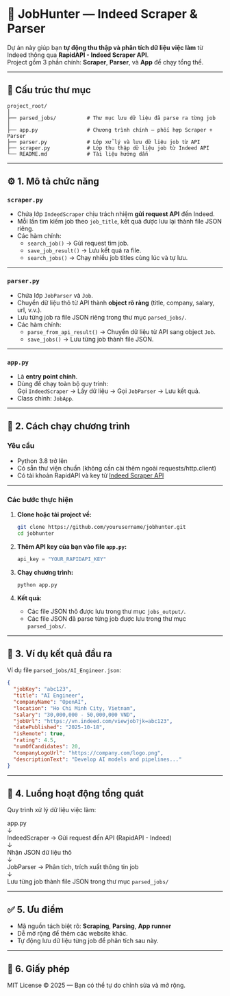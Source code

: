 # 🧠 JobHunter — Indeed Scraper & Parser

Dự án này giúp bạn **tự động thu thập và phân tích dữ liệu việc làm** từ Indeed thông qua **RapidAPI - Indeed Scraper API**.  
Project gồm 3 phần chính: **Scraper**, **Parser**, và **App** để chạy tổng thể.

---

## 📁 Cấu trúc thư mục

```
project_root/
│
├── parsed_jobs/          # Thư mục lưu dữ liệu đã parse ra từng job
│
├── app.py                # Chương trình chính — phối hợp Scraper + Parser
├── parser.py             # Lớp xử lý và lưu dữ liệu job từ API
├── scraper.py            # Lớp thu thập dữ liệu job từ Indeed API
└── README.md             # Tài liệu hướng dẫn
```

---

## ⚙️ 1. Mô tả chức năng

### **`scraper.py`**
- Chứa lớp `IndeedScraper` chịu trách nhiệm **gửi request API** đến Indeed.
- Mỗi lần tìm kiếm job theo `job_title`, kết quả được lưu lại thành file JSON riêng.
- Các hàm chính:
  - `search_job()` → Gửi request tìm job.
  - `save_job_result()` → Lưu kết quả ra file.
  - `search_jobs()` → Chạy nhiều job titles cùng lúc và tự lưu.

---

### **`parser.py`**
- Chứa lớp `JobParser` và `Job`.
- Chuyển dữ liệu thô từ API thành **object rõ ràng** (title, company, salary, url, v.v.).
- Lưu từng job ra file JSON riêng trong thư mục `parsed_jobs/`.
- Các hàm chính:
  - `parse_from_api_result()` → Chuyển dữ liệu từ API sang object `Job`.
  - `save_jobs()` → Lưu từng job thành file JSON.

---

### **`app.py`**
- Là **entry point chính**.
- Dùng để chạy toàn bộ quy trình:  
  Gọi `IndeedScraper` → Lấy dữ liệu → Gọi `JobParser` → Lưu kết quả.
- Class chính: `JobApp`.

---

## 🚀 2. Cách chạy chương trình

### **Yêu cầu**
- Python 3.8 trở lên  
- Có sẵn thư viện chuẩn (không cần cài thêm ngoài requests/http.client)
- Có tài khoản RapidAPI và key từ [Indeed Scraper API](https://rapidapi.com/)

---

### **Các bước thực hiện**

1. **Clone hoặc tải project về:**
   ```bash
   git clone https://github.com/yourusername/jobhunter.git
   cd jobhunter
   ```

2. **Thêm API key của bạn vào file `app.py`:**
   ```python
   api_key = "YOUR_RAPIDAPI_KEY"
   ```

3. **Chạy chương trình:**
   ```bash
   python app.py
   ```

4. **Kết quả:**
   - Các file JSON thô được lưu trong thư mục `jobs_output/`.
   - Các file JSON đã parse từng job được lưu trong thư mục `parsed_jobs/`.

---

## 🧩 3. Ví dụ kết quả đầu ra

Ví dụ file `parsed_jobs/AI_Engineer.json`:

```json
{
  "jobKey": "abc123",
  "title": "AI Engineer",
  "companyName": "OpenAI",
  "location": "Ho Chi Minh City, Vietnam",
  "salary": "30,000,000 - 50,000,000 VND",
  "jobUrl": "https://vn.indeed.com/viewjob?jk=abc123",
  "datePublished": "2025-10-18",
  "isRemote": true,
  "rating": 4.5,
  "numOfCandidates": 20,
  "companyLogoUrl": "https://company.com/logo.png",
  "descriptionText": "Develop AI models and pipelines..."
}
```

---

## 🧠 4. Luồng hoạt động tổng quát

Quy trình xử lý dữ liệu việc làm:

app.py  
  ↓  
IndeedScraper → Gửi request đến API (RapidAPI - Indeed)  
  ↓  
Nhận JSON dữ liệu thô  
  ↓  
JobParser → Phân tích, trích xuất thông tin job  
  ↓  
Lưu từng job thành file JSON trong thư mục `parsed_jobs/`

---

## ✅ 5. Ưu điểm
- Mã nguồn tách biệt rõ: **Scraping**, **Parsing**, **App runner**
- Dễ mở rộng để thêm các website khác.
- Tự động lưu dữ liệu từng job để phân tích sau này.

---

## 🧾 6. Giấy phép
MIT License © 2025 — Bạn có thể tự do chỉnh sửa và mở rộng.
